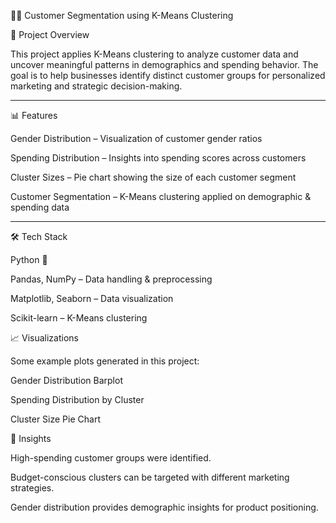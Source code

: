 🧑‍💻 Customer Segmentation using K-Means Clustering

📌 Project Overview

This project applies K-Means clustering to analyze customer data and uncover meaningful patterns in demographics and spending behavior.
The goal is to help businesses identify distinct customer groups for personalized marketing and strategic decision-making.


---

📊 Features

Gender Distribution – Visualization of customer gender ratios

Spending Distribution – Insights into spending scores across customers

Cluster Sizes – Pie chart showing the size of each customer segment

Customer Segmentation – K-Means clustering applied on demographic & spending data



---

🛠 Tech Stack

Python 🐍

Pandas, NumPy – Data handling & preprocessing

Matplotlib, Seaborn – Data visualization

Scikit-learn – K-Means clustering

📈 Visualizations

Some example plots generated in this project:

Gender Distribution Barplot

Spending Distribution by Cluster

Cluster Size Pie Chart

📌 Insights

High-spending customer groups were identified.

Budget-conscious clusters can be targeted with different marketing strategies.

Gender distribution provides demographic insights for product positioning.
